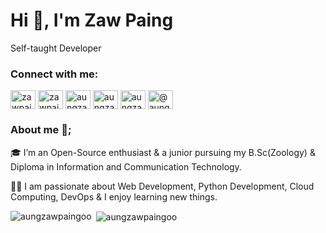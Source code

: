<h1 align="left">Hi 👋, I'm Zaw Paing</h1>
Self-taught Developer
<h3 align="left">Connect with me:</h3>
<p align="left">
<a href="https://dev.to/zawpaing" target="blank"><img align="center" src="https://cdn.jsdelivr.net/npm/simple-icons@3.0.1/icons/dev-dot-to.svg" alt="zawpaing" height="30" width="40" /></a>
<a href="https://twitter.com/zawpain87749212" target="blank"><img align="center" src="https://raw.githubusercontent.com/rahuldkjain/github-profile-readme-generator/master/src/images/icons/Social/twitter.svg" alt="zawpain87749212" height="30" width="40" /></a>
<a href="https://fb.com/aungzawpaingoo.oo" target="blank"><img align="center" src="https://raw.githubusercontent.com/rahuldkjain/github-profile-readme-generator/master/src/images/icons/Social/facebook.svg" alt="aungzawpaingoo.oo" height="30" width="40" /></a>
<a href="https://www.hackerrank.com/aungzawpaingoon1" target="blank"><img align="center" src="https://raw.githubusercontent.com/rahuldkjain/github-profile-readme-generator/master/src/images/icons/Social/hackerrank.svg" alt="aungzawpaingoon1" height="30" width="40" /></a>
<a href="https://www.leetcode.com/aungzawpaingoo" target="blank"><img align="center" src="https://raw.githubusercontent.com/rahuldkjain/github-profile-readme-generator/master/src/images/icons/Social/leet-code.svg" alt="aungzawpaingoo" height="30" width="40" /></a>
<a href="https://www.hackerearth.com/@aungzawpaingoonetwork" target="blank"><img align="center" src="https://raw.githubusercontent.com/rahuldkjain/github-profile-readme-generator/master/src/images/icons/Social/hackerearth.svg" alt="@aungzawpaingoonetwork" height="30" width="40" /></a>
</p>



<h3 align="left">About me 🚀;</h3>
<p align="left">
🎓 I’m an Open-Source enthusiast & a junior pursuing my B.Sc(Zoology) & Diploma in Information and Communication Technology.

👨‍💻 I am passionate about Web Development, Python Development, Cloud Computing, DevOps & I enjoy learning new things.
</p>






<p><img align="left" src="https://github-readme-stats.vercel.app/api/top-langs?username=aungzawpaingoo&show_icons=true&locale=en&layout=compact" alt="aungzawpaingoo" /></p>




<p>&nbsp;<img align="center" src="https://github-readme-stats.vercel.app/api?username=aungzawpaingoo&show_icons=true&locale=en" alt="aungzawpaingoo" /></p>

